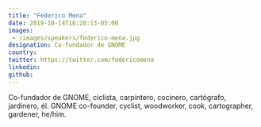 ```yaml
---
title: "Federico Mena"
date: 2019-10-14T16:28:13-05:00
images:
 - /images/speakers/federico-mena.jpg
designation: Co-fundador de GNOME
country: 
twitter: https://twitter.com/federicomena
linkedin: 
github: 
---
```


Co-fundador de GNOME, ciclista, carpintero, cocinero, cartógrafo, jardinero, él.
GNOME co-founder, cyclist, woodworker, cook, cartographer, gardener, he/him.